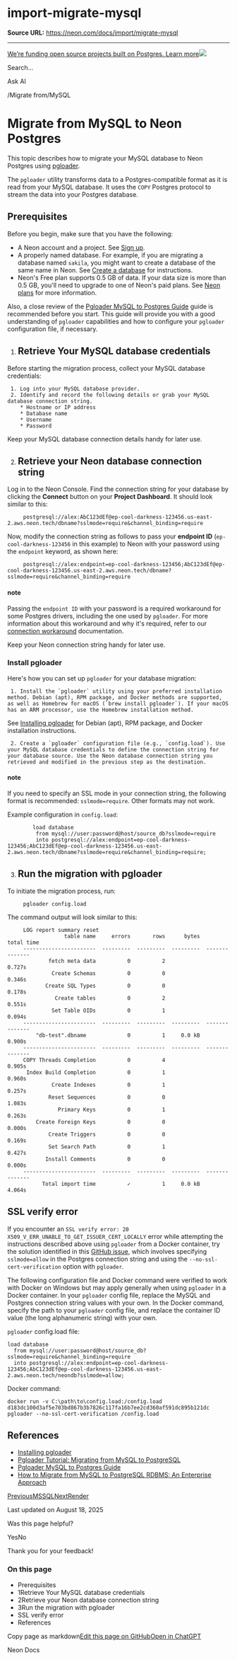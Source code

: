 # import-migrate-mysql

**Source URL:** https://neon.com/docs/import/migrate-mysql

---

[We’re funding open source projects built on Postgres. Learn more![](/_next/static/svgs/9ee958f8b2be7694e4ce9140c14df68e.svg)](https://neon.com/programs/open-source)

Search...

Ask AI

[](/docs)/Migrate from/MySQL

# Migrate from MySQL to Neon Postgres

This topic describes how to migrate your MySQL database to Neon Postgres using [pgloader](https://pgloader.readthedocs.io/en/latest/intro.html).

The `pgloader` utility transforms data to a Postgres-compatible format as it is read from your MySQL database. It uses the `COPY` Postgres protocol to stream the data into your Postgres database.

## Prerequisites

Before you begin, make sure that you have the following:

  * A Neon account and a project. See [Sign up](/docs/get-started/signing-up).
  * A properly named database. For example, if you are migrating a database named `sakila`, you might want to create a database of the same name in Neon. See [Create a database](/docs/manage/databases#create-a-database) for instructions.
  * Neon's Free plan supports 0.5 GB of data. If your data size is more than 0.5 GB, you'll need to upgrade to one of Neon's paid plans. See [Neon plans](/docs/introduction/plans) for more information.



Also, a close review of the [Pgloader MySQL to Postgres Guide](https://pgloader.readthedocs.io/en/latest/ref/mysql.html) guide is recommended before you start. This guide will provide you with a good understanding of `pgloader` capabilities and how to configure your `pgloader` configuration file, if necessary.

  1. ## Retrieve Your MySQL database credentials

Before starting the migration process, collect your MySQL database credentials:

     1. Log into your MySQL database provider.
     2. Identify and record the following details or grab your MySQL database connection string.
        * Hostname or IP address
        * Database name
        * Username
        * Password

Keep your MySQL database connection details handy for later use.

  2. ## Retrieve your Neon database connection string

Log in to the Neon Console. Find the connection string for your database by clicking the **Connect** button on your **Project Dashboard**. It should look similar to this:
         
         postgresql://alex:AbC123dEf@ep-cool-darkness-123456.us-east-2.aws.neon.tech/dbname?sslmode=require&channel_binding=require

Now, modify the connection string as follows to pass your **endpoint ID** (`ep-cool-darkness-123456` in this example) to Neon with your password using the `endpoint` keyword, as shown here:
         
         postgresql://alex:endpoint=ep-cool-darkness-123456;AbC123dEf@ep-cool-darkness-123456.us-east-2.aws.neon.tech/dbname?sslmode=require&channel_binding=require

#### note

Passing the `endpoint ID` with your password is a required workaround for some Postgres drivers, including the one used by `pgloader`. For more information about this workaround and why it's required, refer to our [connection workaround](/docs/connect/connection-errors#d-specify-the-endpoint-id-in-the-password-field) documentation.

Keep your Neon connection string handy for later use.

### Install pgloader

Here's how you can set up `pgloader` for your database migration:

     1. Install the `pgloader` utility using your preferred installation method. Debian (apt), RPM package, and Docker methods are supported, as well as Homebrew for macOS (`brew install pgloader`). If your macOS has an ARM processor, use the Homebrew installation method.

See [Installing pgloader](https://pgloader.readthedocs.io/en/latest/install.html) for Debian (apt), RPM package, and Docker installation instructions.

     2. Create a `pgloader` configuration file (e.g., `config.load`). Use your MySQL database credentials to define the connection string for your database source. Use the Neon database connection string you retrieved and modified in the previous step as the destination.

#### note

If you need to specify an SSL mode in your connection string, the following format is recommended: `sslmode=require`. Other formats may not work.

Example configuration in `config.load`:
            
            load database
             from mysql://user:password@host/source_db?sslmode=require
             into postgresql://alex:endpoint=ep-cool-darkness-123456;AbC123dEf@ep-cool-darkness-123456.us-east-2.aws.neon.tech/dbname?sslmode=require&channel_binding=require;

  3. ## Run the migration with pgloader

To initiate the migration process, run:
         
         pgloader config.load

The command output will look similar to this:
         
         LOG report summary reset
                      table name     errors       rows      bytes      total time
         -----------------------  ---------  ---------  ---------  --------------
                 fetch meta data          0          2                     0.727s
                  Create Schemas          0          0                     0.346s
                Create SQL Types          0          0                     0.178s
                   Create tables          0          2                     0.551s
                  Set Table OIDs          0          1                     0.094s
         -----------------------  ---------  ---------  ---------  --------------
             "db-test".dbname             0          1     0.0 kB          0.900s
         -----------------------  ---------  ---------  ---------  --------------
         COPY Threads Completion          0          4                     0.905s
          Index Build Completion          0          1                     0.960s
                  Create Indexes          0          1                     0.257s
                 Reset Sequences          0          0                     1.083s
                    Primary Keys          0          1                     0.263s
             Create Foreign Keys          0          0                     0.000s
                 Create Triggers          0          0                     0.169s
                 Set Search Path          0          1                     0.427s
                Install Comments          0          0                     0.000s
         -----------------------  ---------  ---------  ---------  --------------
               Total import time          ✓          1     0.0 kB          4.064s




## SSL verify error

If you encounter an `SSL verify error: 20 X509_V_ERR_UNABLE_TO_GET_ISSUER_CERT_LOCALLY` error while attempting the instructions described above using `pgloader` from a Docker container, try the solution identified in this [GitHub issue](https://github.com/dimitri/pgloader/issues/768#issuecomment-693390290), which involves specifying `sslmode=allow` in the Postgres connection string and using the `--no-ssl-cert-verification` option with `pgloader`.

The following configuration file and Docker command were verified to work with Docker on Windows but may apply generally when using `pgloader` in a Docker container. In your `pgloader` config file, replace the MySQL and Postgres connection string values with your own. In the Docker command, specify the path to your `pgloader` config file, and replace the container ID value (the long alphanumeric string) with your own.

`pgloader` config.load file:
    
    
    load database
      from mysql://user:password@host/source_db?sslmode=require&channel_binding=require
      into postgresql://alex:endpoint=ep-cool-darkness-123456;AbC123dEf@ep-cool-darkness-123456.us-east-2.aws.neon.tech/neondb?sslmode=allow;

Docker command:
    
    
    docker run -v C:\path\to\config.load:/config.load d183dc100d3af5e703bd867b3b7826c117fa16b7ee2cd360af591dc895b121dc pgloader --no-ssl-cert-verification /config.load

## References

  * [Installing pgloader](https://pgloader.readthedocs.io/en/latest/install.html)
  * [Pgloader Tutorial: Migrating from MySQL to PostgreSQL](https://pgloader.readthedocs.io/en/latest/tutorial/tutorial.html#migrating-from-mysql-to-postgresql)
  * [Pgloader MySQL to Postgres Guide](https://pgloader.readthedocs.io/en/latest/ref/mysql.html)
  * [How to Migrate from MySQL to PostgreSQL RDBMS: An Enterprise Approach](https://jfrog.com/community/data-science/how-to-migrate-from-mysql-to-postgresql-rdbms-an-enterprise-approach/)



[PreviousMSSQL](/docs/import/migrate-mssql)[NextRender](/docs/import/migrate-from-render)

Last updated on August 18, 2025

Was this page helpful?

YesNo

Thank you for your feedback!

### On this page

  * Prerequisites
  * 1Retrieve Your MySQL database credentials
  * 2Retrieve your Neon database connection string
  * 3Run the migration with pgloader
  * SSL verify error
  * References



Copy page as markdown[Edit this page on GitHub](https://github.com/neondatabase/website/tree/main/content/docs/import/migrate-mysql.md)[Open in ChatGPT](https://chatgpt.com/?hints=search&q=Read+https://raw.githubusercontent.com/neondatabase/website/refs/heads/main/content/docs/import/migrate-mysql.md)

Neon Docs